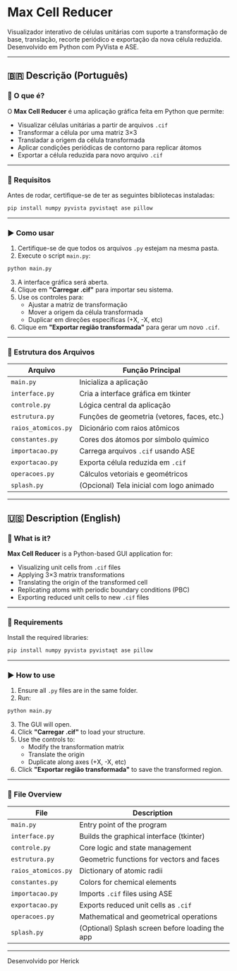# Max Cell Reducer

Visualizador interativo de células unitárias com suporte a transformação de base, translação, recorte periódico e exportação da nova célula reduzida. Desenvolvido em Python com PyVista e ASE.

---

## 🇧🇷 Descrição (Português)

### 📌 O que é?

O **Max Cell Reducer** é uma aplicação gráfica feita em Python que permite:
- Visualizar células unitárias a partir de arquivos `.cif`
- Transformar a célula por uma matriz 3×3
- Transladar a origem da célula transformada
- Aplicar condições periódicas de contorno para replicar átomos
- Exportar a célula reduzida para novo arquivo `.cif`

---

### 🧰 Requisitos

Antes de rodar, certifique-se de ter as seguintes bibliotecas instaladas:

```bash
pip install numpy pyvista pyvistaqt ase pillow
```

---

### ▶️ Como usar

1. Certifique-se de que todos os arquivos `.py` estejam na mesma pasta.
2. Execute o script `main.py`:

```bash
python main.py
```

3. A interface gráfica será aberta.
4. Clique em **"Carregar .cif"** para importar seu sistema.
5. Use os controles para:
   - Ajustar a matriz de transformação
   - Mover a origem da célula transformada
   - Duplicar em direções específicas (+X, -X, etc)
6. Clique em **"Exportar região transformada"** para gerar um novo `.cif`.

---

### 📂 Estrutura dos Arquivos

| Arquivo           | Função Principal                                   |
|-------------------|----------------------------------------------------|
| `main.py`         | Inicializa a aplicação                             |
| `interface.py`    | Cria a interface gráfica em tkinter                |
| `controle.py`     | Lógica central da aplicação                        |
| `estrutura.py`    | Funções de geometria (vetores, faces, etc.)        |
| `raios_atomicos.py` | Dicionário com raios atômicos                    |
| `constantes.py`   | Cores dos átomos por símbolo químico               |
| `importacao.py`   | Carrega arquivos `.cif` usando ASE                 |
| `exportacao.py`   | Exporta célula reduzida em `.cif`                  |
| `operacoes.py`    | Cálculos vetoriais e geométricos                   |
| `splash.py`       | (Opcional) Tela inicial com logo animado           |

---

## 🇺🇸 Description (English)

### 📌 What is it?

**Max Cell Reducer** is a Python-based GUI application for:

- Visualizing unit cells from `.cif` files
- Applying 3×3 matrix transformations
- Translating the origin of the transformed cell
- Replicating atoms with periodic boundary conditions (PBC)
- Exporting reduced unit cells to new `.cif` files

---

### 🧰 Requirements

Install the required libraries:

```bash
pip install numpy pyvista pyvistaqt ase pillow
```

---

### ▶️ How to use

1. Ensure all `.py` files are in the same folder.
2. Run:

```bash
python main.py
```

3. The GUI will open.
4. Click **"Carregar .cif"** to load your structure.
5. Use the controls to:
   - Modify the transformation matrix
   - Translate the origin
   - Duplicate along axes (+X, -X, etc)
6. Click **"Exportar região transformada"** to save the transformed region.

---

### 📂 File Overview

| File               | Description                                       |
|--------------------|---------------------------------------------------|
| `main.py`          | Entry point of the program                        |
| `interface.py`     | Builds the graphical interface (tkinter)          |
| `controle.py`      | Core logic and state management                   |
| `estrutura.py`     | Geometric functions for vectors and faces         |
| `raios_atomicos.py`| Dictionary of atomic radii                        |
| `constantes.py`    | Colors for chemical elements                      |
| `importacao.py`    | Imports `.cif` files using ASE                    |
| `exportacao.py`    | Exports reduced unit cells as `.cif`              |
| `operacoes.py`     | Mathematical and geometrical operations           |
| `splash.py`        | (Optional) Splash screen before loading the app   |

---

Desenvolvido por Herick
